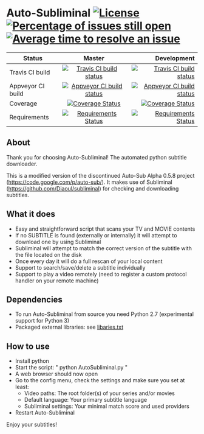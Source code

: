 Auto-Subliminal [![License](https://img.shields.io/github/license/h3llrais3r/Auto-Subliminal.svg)](https://github.com/h3llrais3r/Auto-Subliminal/blob/master/LICENSE) [![Percentage of issues still open](http://isitmaintained.com/badge/open/h3llrais3r/Auto-Subliminal.svg)](http://isitmaintained.com/project/h3llrais3r/Auto-Subliminal "Percentage of issues still open") [![Average time to resolve an issue](http://isitmaintained.com/badge/resolution/h3llrais3r/Auto-Subliminal.svg)](http://isitmaintained.com/project/h3llrais3r/Auto-Subliminal "Average time to resolve an issue")
===============

| Status | Master | Development |
| -------|:------:| -----------:|
| Travis CI build | [![Travis CI build status](https://travis-ci.org/h3llrais3r/Auto-Subliminal.svg?branch=master)](https://travis-ci.org/h3llrais3r/Auto-Subliminal) | [![Travis CI build status](https://travis-ci.org/h3llrais3r/Auto-Subliminal.svg?branch=development)](https://travis-ci.org/h3llrais3r/Auto-Subliminal) |
| Appveyor CI build | [![Appveyor CI build status](https://ci.appveyor.com/api/projects/status/e9ni9cl0lbbk04j6/branch/master?svg=true)](https://ci.appveyor.com/project/h3llrais3r/auto-subliminal/branch/master) | [![Appveyor CI build status](https://ci.appveyor.com/api/projects/status/e9ni9cl0lbbk04j6/branch/development?svg=true)](https://ci.appveyor.com/project/h3llrais3r/auto-subliminal/branch/development) |
| Coverage | [![Coverage Status](https://coveralls.io/repos/github/h3llrais3r/Auto-Subliminal/badge.svg?branch=master)](https://coveralls.io/github/h3llrais3r/Auto-Subliminal?branch=master) | [![Coverage Status](https://coveralls.io/repos/github/h3llrais3r/Auto-Subliminal/badge.svg?branch=development)](https://coveralls.io/github/h3llrais3r/Auto-Subliminal?branch=development) |
| Requirements | [![Requirements Status](https://requires.io/github/h3llrais3r/Auto-Subliminal/requirements.svg?branch=master)](https://requires.io/github/h3llrais3r/Auto-Subliminal/requirements/?branch=master) | [![Requirements Status](https://requires.io/github/h3llrais3r/Auto-Subliminal/requirements.svg?branch=development)](https://requires.io/github/h3llrais3r/Auto-Subliminal/requirements/?branch=development) |

About
-----

Thank you for choosing Auto-Subliminal! The automated python subtitle downloader.

This is a modified version of the discontinued Auto-Sub Alpha 0.5.8 project (https://code.google.com/p/auto-sub/).
It makes use of Subliminal (https://github.com/Diaoul/subliminal) for checking and downloading subtitles.

What it does
------------

 * Easy and straightforward script that scans your TV and MOVIE contents
 * If no SUBTITLE is found (externally or internally) it will attempt to download one by using Subliminal
 * Subliminal will attempt to match the correct version of the subtitle with the file located on the disk
 * Once every day it will do a full rescan of your local content
 * Support to search/save/delete a subtitle individually
 * Support to play a video remotely (need to register a custom protocol handler on your remote machine)

Dependencies
------------

 * To run Auto-Subliminal from source you need Python 2.7 (experimental support for Python 3)
 * Packaged external libraries: see [libaries.txt](requirements/libraries.txt)

How to use
----------

 * Install python
 * Start the script: " python AutoSubliminal.py "
 * A web browser should now open
 * Go to the config menu, check the settings and make sure you set at least:
    * Video paths: The root folder(s) of your series and/or movies
    * Default language: Your primary subtitle language
    * Subliminal settings: Your minimal match score and used providers
 * Restart Auto-Subliminal

Enjoy your subtitles!
